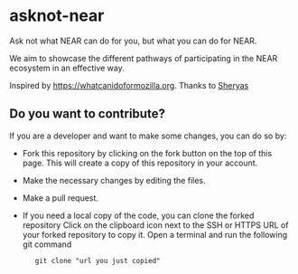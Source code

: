 # asknot-near

Ask not what NEAR can do for you, but what you can do for NEAR.

We aim to showcase the different pathways of participating in the NEAR ecosystem in an effective way.

Inspired by https://whatcanidoformozilla.org.
Thanks to [Sheryas](https://gov.near.org/u/shreyas)

## Do you want to contribute?

If you are a developer and want to make some changes, you can do so by:

- Fork this repository by clicking on the fork button on the top of this page. This will create a copy of this repository in your account.
- Make the necessary changes by editing the files.
- Make a pull request.

- If  you need a local copy of the code, you can clone the forked repository
Click on the clipboard icon next to the SSH or HTTPS URL of your forked repository to copy it.
Open a terminal and run the following git command

         git clone "url you just copied"
